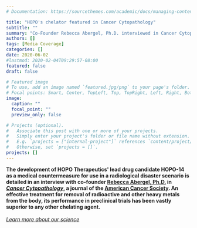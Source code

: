```yaml
---
# Documentation: https://sourcethemes.com/academic/docs/managing-content/

title: "HOPO's chelator featured in Cancer Cytopathology"
subtitle: ""
summary: "Co-Founder Rebecca Abergel, Ph.D. interviewed in Cancer Cytopathology for development of medical countermeasures for radioactive contamination"
authors: []
tags: [Media Coverage]
categories: []
date: 2020-06-02
#lastmod: 2020-02-04T09:29:57-08:00
featured: false
draft: false

# Featured image
# To use, add an image named `featured.jpg/png` to your page's folder.
# Focal points: Smart, Center, TopLeft, Top, TopRight, Left, Right, BottomLeft, Bottom, BottomRight.
image:
  caption: ""
  focal_point: ""
  preview_only: false

# Projects (optional).
#   Associate this post with one or more of your projects.
#   Simply enter your project's folder or file name without extension.
#   E.g. `projects = ["internal-project"]` references `content/project/deep-learning/index.md`.
#   Otherwise, set `projects = []`.
projects: []
---
```

**The development of HOPO Therapeutics' lead drug candidate HOPO-14 as a medical countermeasure for use in a radiological disaster scenario is detailed in an interview with co-founder [Rebecca Abergel, Ph.D.](../../authors/rebecca_abergel/) in *[Cancer Cytopathology](https://doi.org/10.1002/cncy.22298)*, a journal of the [American Cancer Society](http://www.cancer.org). An effective treatment for removal of radioactive and other heavy metals from the body, its performance in preclinical trials has been vastly superior to any other chelating agent.**
\
\
*[Learn more about our science](../../science/)*
